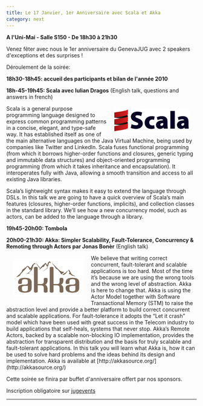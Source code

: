 ```yaml
---
title: Le 17 Janvier, 1er Anniversaire avec Scala et Akka
category: next
---
```


**A l'Uni-Mai - Salle S150 - De 18h30 à 21h30**

Venez fêter avec nous le 1er anniversaire du GenevaJUG avec 2 speakers d'exceptions et des surprises !

Déroulement de la soirée:

**18h30-18h45: accueil des participants et bilan de l'année 2010**

**18h-45-19h45: Scala avec Iulian Dragos** (English talk, questions and answers in french)

<img align="right" hspace="20" vspace="10" src="/images/events/scala-logo.png">
Scala is a general purpose programming language designed to express common programming patterns in a concise, elegant, and type-safe way. It has established itself as one of the main alternative languages on the Java Virtual Machine, being used by companies like Twitter and LinkedIn. Scala fuses functional programming (from which it borrows higher-order functions and closures, generic typing and immutable data structures) and object-oriented programming programming (from which it takes inheritance and encapsulation). It interoperates fully with Java, allowing a smooth transition and access to all existing Java libraries.

Scala’s lightweight syntax makes it easy to extend the language through DSLs. In this talk we are going to have a quick overview of Scala’s main features (closures, higher-order functions, implicits), and collection classes in the standard library. We’ll see how a new concurrency model, such as actors, can be added to the language through a library.

**19h45-20h00: Tombola**

**20h00-21h30: Akka: Simpler Scalability, Fault-Tolerance, Concurrency & Remoting through Actors par Jonas Bonèr** (English talk)

<img align="left" width="184" height="100" hspace="20" vspace="10" src="/images/events/akka_logo.png">
We believe that writing correct concurrent, fault-tolerant and scalable applications is too hard. Most of the time it’s because we are using the wrong tools and the wrong level of abstraction. Akka is here to change that. Akka is using the Actor Model together with Software Transactional Memory (STM) to raise the abstraction level and provide a better platform to build correct concurrent and scalable applications. For fault-tolerance it adopts the “Let it crash” model which have been used with great success in the Telecom industry to build applications that self-heals, systems that never stop. Akka’s Remote Actors, backed by a scalable non-blocking IO implementation, provides the abstraction for transparent distribution and the basis for truly scalable and fault-tolerant applications. In this talk you will learn what Akka is, how it can be used to solve hard problems and the ideas behind its design and implementation. Akka is available at [http://akkasource.org/](http://akkasource.org/)


Cette soirée se finira par buffet d'anniversaire offert par nos sponsors.

Inscription obligatoire sur [jugevents](http://bit.ly/f8mjmV)


- - -